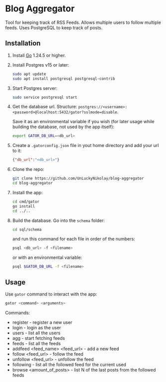 # Blog Aggregator

Tool for keeping track of RSS Feeds. Allows multiple users to follow multiple feeds. Uses PostgreSQL to keep track of posts.

## Installation

1. Install [Go](https://go.dev/doc/install) 1.24.5 or higher.

2. Install Postgres v15 or later:

    ```bash
    sudo apt update
    sudo apt install postgresql postgresql-contrib
    ```

3. Start Postgres server:

    ```bash
    sudo service postgresql start
    ```

4. Get the database url. Structure: `postgres://<username>:<password>@localhost:5432/gator?sslmode=disable`. 

    Save it as an environmental variable if you wish (for later usage while building the database, not used by the app itself):

    ```bash
    export GATOR_DB_URL=<db_url>
    ```

5. Create a `.gatorconfig.json` file in yout home directory and add your url to it:

    ```json
    {"db_url":"<db_url>"}
    ```

6. Clone the repo:

    ```bash
    git clone https://github.com/UnLuckyNikolay/blog-aggregator
    cd blog-aggregator
    ```

7. Install the app:

    ```bash
    cd cmd/gator
    go install
    cd ../..
    ```

8. Build the database. Go into the `schema` folder:

    ```bash
    cd sql/schema
    ```

    and run this command for each file in order of the numbers:

    ```bash
    psql <db_url> -f <filename>
    ```

    or with an environmental variable:

    ```bash
    psql $GATOR_DB_URL -f <filename>
    ```

## Usage

Use `gator` command to interact with the app:

```bash
gator <command> <arguments>
```

Commands:
* register <username> - register a new user
* login <username> - login as the user
* users - list all the users
* agg - start fetching feeds
* feeds - list all the feeds
* addfeed <feed_name> <feed_url> - add a new feed
* follow <feed_url> - follow the feed
* unfollow <feed_url> - unfollow the feed
* following - list all the followed feed for the current used
* browse <amount_of_posts> - list N of the last posts from the followed feeds